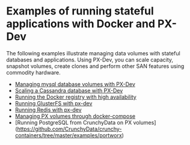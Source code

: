 # Examples of running stateful applications with Docker and PX-Dev

The following examples illustrate managing data volumes with stateful databases and applications.  Using PX-Dev, you can scale capacity, snapshot volumes, create clones and perform other SAN features using commodity hardware.
 * [Managing mysql database volumes with PX-Dev](https://github.com/portworx/px-dev/blob/master/examples/mysql.md) 
 * [Scaling a Cassandra database with PX-Dev](https://github.com/portworx/px-dev/blob/master/examples/cassandra.md) 
 * [Running the Docker registry with high availability](https://github.com/portworx/px-dev/blob/master/examples/registry.md) 
 * [Running GlusterFS with px-dev](https://gist.github.com/rodriguise/2c7de2de1e6781e30f51)
 * [Running Redis with px-dev](https://github.com/portworx/px-dev/blob/master/examples/redis.md)
 * [Managing PX volumes through docker-compose](https://github.com/portworx/px-dev/blob/master/examples/docker_compose.md)
 * [Running PostgreSQL from CrunchyData on PX volumes] (https://github.com/CrunchyData/crunchy-containers/tree/master/examples/portworx)
